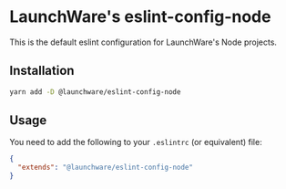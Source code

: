 # LaunchWare's eslint-config-node

This is the default eslint configuration for LaunchWare's Node projects.

## Installation

```bash
yarn add -D @launchware/eslint-config-node
```

## Usage

You need to add the following to your `.eslintrc` (or equivalent) file:

```json
{
  "extends": "@launchware/eslint-config-node"
}
```
